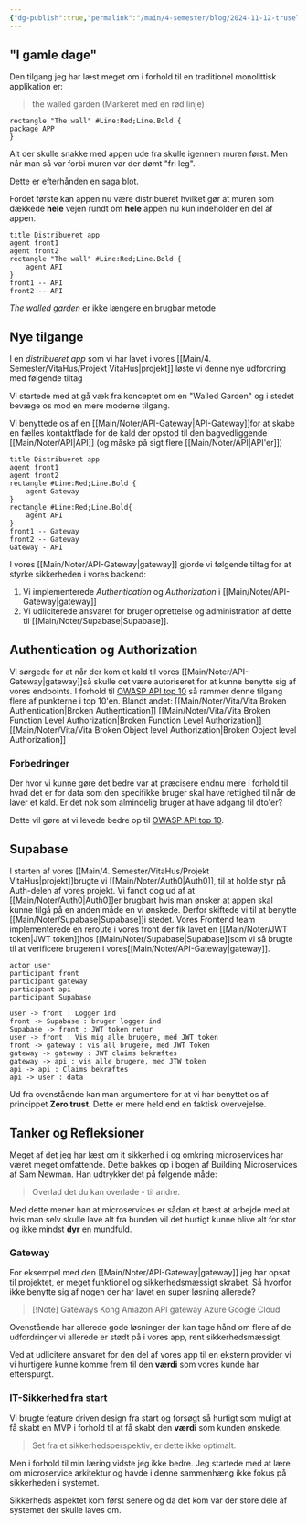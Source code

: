 ```yaml
---
{"dg-publish":true,"permalink":"/main/4-semester/blog/2024-11-12-truselsmodel/","created":"2024-11-12T08:20:03.871+01:00"}
---
```


## "I gamle dage"

Den tilgang jeg har læst meget om i forhold til en traditionel monolittisk applikation er:
 
 > the walled garden (Markeret med en rød linje)
 
 ```plantuml
 rectangle "The wall" #Line:Red;Line.Bold {
 package APP
 }
 ```

Alt der skulle snakke med appen ude fra skulle igennem muren først. Men når man så var forbi muren var der dømt "fri leg".

Dette er efterhånden en saga blot.

Fordet første kan appen nu være distribueret hvilket gør at muren som dækkede **hele** vejen rundt om **hele** appen nu kun indeholder en del af appen.

```plantuml
title Distribueret app
agent front1
agent front2
rectangle "The wall" #Line:Red;Line.Bold {
	agent API
}
front1 -- API
front2 -- API

```

*The walled garden* er ikke længere en brugbar metode

## Nye tilgange 
I en *distribueret app* som vi har lavet i vores [[Main/4. Semester/VitaHus/Projekt VitaHus\|projekt]] løste vi denne nye udfordring med følgende tiltag

Vi startede med at gå væk fra konceptet om en "Walled Garden" og i stedet bevæge os mod en mere moderne tilgang.

Vi benyttede os af en [[Main/Noter/API-Gateway\|API-Gateway]]for at skabe en fælles kontaktflade for de kald der opstod til den bagvedliggende [[Main/Noter/API\|API]] (og måske på sigt flere [[Main/Noter/API\|API'er]])

```plantuml
title Distribueret app
agent front1
agent front2
rectangle #Line:Red;Line.Bold {
	agent Gateway
}
rectangle #Line:Red;Line.Bold{
	agent API
}
front1 -- Gateway
front2 -- Gateway
Gateway - API

```

I vores [[Main/Noter/API-Gateway\|gateway]] gjorde vi følgende tiltag for at styrke sikkerheden i vores backend:
1. Vi implementerede *Authentication* og *Authorization* i [[Main/Noter/API-Gateway\|gateway]]
2. Vi udliciterede ansvaret for bruger oprettelse og administration af dette til [[Main/Noter/Supabase\|Supabase]].

## Authentication og Authorization
Vi sørgede for at når der kom et kald til vores [[Main/Noter/API-Gateway\|gateway]]så skulle det være autoriseret for at kunne benytte sig af vores endpoints. 
I forhold til [OWASP API top 10](https://owasp.org/API-Security/editions/2023/en/0x11-t10/) så rammer denne tilgang flere af punkterne i top 10'en.
Blandt andet:
[[Main/Noter/Vita/Vita Broken Authentication\|Broken Authentication]]
[[Main/Noter/Vita/Vita Broken Function Level Authorization\|Broken Function Level Authorization]]
[[Main/Noter/Vita/Vita Broken Object level Authorization\|Broken Object level Authorization]]

### Forbedringer
Der hvor vi kunne gøre det bedre var at præcisere endnu mere i forhold til hvad det er for data som den specifikke bruger skal have rettighed til når de laver et kald.
Er det nok som almindelig bruger at have adgang til dto'er?

Dette vil gøre at vi levede bedre op til [OWASP API top 10](https://owasp.org/API-Security/editions/2023/en/0x11-t10/).

## Supabase
I starten af vores [[Main/4. Semester/VitaHus/Projekt VitaHus\|projekt]]brugte vi [[Main/Noter/Auth0\|Auth0]], til at holde styr på Auth-delen af vores projekt. Vi fandt dog ud af at [[Main/Noter/Auth0\|Auth0]]er brugbart hvis man ønsker at appen skal kunne tilgå på en anden måde en vi ønskede.
Derfor skiftede vi til at benytte [[Main/Noter/Supabase\|Supabase]]i stedet. 
Vores Frontend team implementerede en reroute i vores front  der fik lavet en [[Main/Noter/JWT token\|JWT token]]hos [[Main/Noter/Supabase\|Supabase]]som vi så brugte til at verificere brugeren i vores[[Main/Noter/API-Gateway\|gateway]].

```plantuml
actor user
participant front
participant gateway
participant api
participant Supabase

user -> front : Logger ind
front -> Supabase : bruger logger ind
Supabase -> front : JWT token retur
user -> front : Vis mig alle brugere, med JWT token
front -> gateway : vis all brugere, med JWT Token
gateway -> gateway : JWT claims bekræftes
gateway -> api : vis alle brugere, med JTW token
api -> api : Claims bekræftes
api -> user : data
```
Ud fra ovenstående kan man argumentere for at vi har benyttet os af princippet **Zero trust**. Dette er mere held end en faktisk overvejelse.

## Tanker og Refleksioner
Meget af det jeg har læst om it sikkerhed i og omkring microservices har været meget omfattende. 
Dette bakkes op i bogen af Building Microservices af Sam Newman. Han udtrykker det på følgende måde:

> Overlad det du kan overlade - til andre.

Med dette mener han at microservices er sådan et bæst at arbejde med at hvis man selv skulle lave alt fra bunden vil det hurtigt kunne blive alt for stor og ikke mindst **dyr** en mundfuld.
### Gateway
For eksempel med den [[Main/Noter/API-Gateway\|gateway]] jeg har opsat til projektet, er meget funktionel og sikkerhedsmæssigt skrabet. Så hvorfor ikke benytte sig af nogen der har lavet en super løsning allerede?

> [!Note] Gateways
> Kong
> Amazon API gateway
> Azure
> Google Cloud

Ovenstående har allerede gode løsninger der kan tage hånd om flere af de udfordringer vi allerede er stødt på i vores app, rent sikkerhedsmæssigt.

Ved at udlicitere ansvaret for den del af vores app til en ekstern provider vi vi hurtigere kunne komme frem til den **værdi** som vores kunde har efterspurgt.

### IT-Sikkerhed fra start
Vi brugte feature driven design fra start og forsøgt så hurtigt som muligt at få skabt en MVP i forhold til at få skabt den **værdi** som kunden ønskede.

> Set fra et sikkerhedsperspektiv, er dette ikke optimalt. 

Men i forhold til min læring vidste jeg ikke bedre. Jeg startede med at lære om microservice arkitektur og havde i denne sammenhæng ikke fokus på sikkerheden i systemet. 

Sikkerheds aspektet kom først senere og da det kom var der store dele af systemet der skulle laves om. 

